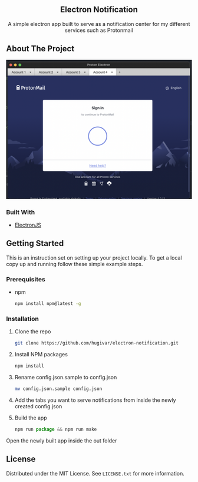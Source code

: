 <div align="center">
  <h2 align="center">Electron Notification</h2>

  <p align="center">
     A simple electron app built to serve as a notification center for my different services such as Protonmail
  </p>
</div>

<!-- ABOUT THE PROJECT -->

## About The Project

![Electron Notification Screen Shot][product-screenshot]

### Built With

- [ElectronJS](https://www.electronjs.org/)

<!-- GETTING STARTED -->

## Getting Started

This is an instruction set on setting up your project locally.
To get a local copy up and running follow these simple example steps.

### Prerequisites

- npm
  ```sh
  npm install npm@latest -g
  ```

### Installation

1. Clone the repo
   ```sh
   git clone https://github.com/hugivar/electron-notification.git
   ```
2. Install NPM packages
   ```sh
   npm install
   ```
3. Rename config.json.sample to config.json

   ```sh
   mv config.json.sample config.json
   ```

4. Add the tabs you want to serve notifications from inside the newly created config.json
5. Build the app
   ```js
   npm run package && npm run make
   ```

Open the newly built app inside the out folder

<!-- LICENSE -->

## License

Distributed under the MIT License. See `LICENSE.txt` for more information.

[product-screenshot]: images/screenshot.png
